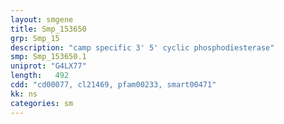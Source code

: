 ```yaml
---
layout: smgene
title: Smp_153650
grp: Smp_15
description: "camp specific 3' 5' cyclic phosphodiesterase"
smp: Smp_153650.1
uniprot: "G4LX77"
length:   492
cdd: "cd00077, cl21469, pfam00233, smart00471"
kk: ns
categories: sm
---
```

